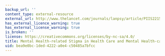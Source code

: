 ```yaml
---
backup_url: ''
content_type: external-resource
external_url: http://www.thelancet.com/journals/lanpsy/article/PIIS2215-0366(14)00023-6/
has_external_licence_warning: true
has_external_license_warning: true
is_broken: ''
license: https://creativecommons.org/licenses/by-nc-sa/4.0/
title: Mental Health-related Stigma in Health Care and Mental Health-care Settings
uid: bea9e0bc-1ded-4222-a0e4-c50485a7bfcc
---
```

